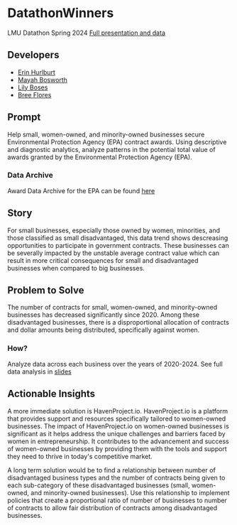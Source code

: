 # DatathonWinners
LMU Datathon Spring 2024
[Full presentation and data](https://docs.google.com/presentation/d/1hCCeWu4Wf2kfSwdkankN4RcAYv2VIwpZGMXBlsvxW34/edit?usp=sharing)

## Developers
- [Erin Hurlburt](https://github.com/erinhurlburt)
- [Mayah Bosworth](https://github.com/mayahbosworth)
- [Lily Boses](https://github.com/lilybos4)
- [Bree Flores](https://github.com/breeflores129)

## Prompt
Help small, women-owned, and minority-owned businesses secure Environmental Protection Agency (EPA) contract awards. Using descriptive and diagnostic analytics, analyze patterns in the potential total value of awards granted by the Environmental Protection Agency (EPA).

### Data Archive
Award Data Archive for the EPA can be found [here](https://www.usaspending.gov/download_center/award_data_archive)


## Story
For small businesses, especially those owned by women, minorities, and those classified as small disadvantaged, this data trend shows descreasing opportunities to participate in government contracts. These businesses can be severally impacted by the unstable average contract value which can result in more critical consequences for small and disadvantaged businesses when compared to big businesses.


## Problem to Solve
The number of contracts for small, women-owned, and minority-owned businesses has decreased significantly since 2020. Among these disadvantaged businesses, there is a disproportional allocation of contracts and dollar amounts being distributed, specifically against women.

### How?

Analyze data across each business over the years of 2020-2024. 
See full data analysis in [slides](https://docs.google.com/presentation/d/1hCCeWu4Wf2kfSwdkankN4RcAYv2VIwpZGMXBlsvxW34/edit?usp=sharing)


## Actionable Insights
A more immediate solution is HavenProject.io. HavenProject.io is a platform that provides support and resources specifically tailored to women-owned businesses. The impact of HavenProject.io on women-owned businesses is significant as it helps address the unique challenges and barriers faced by women in entrepreneurship. It contributes to the advancement and success of women-owned businesses by providing them with the tools and support they need to thrive in today's competitive market.

A long term solution would be to find a relationship between number of disadvantaged business types and the number of contracts being given to each sub-category of these disadvantaged businesses (small, women-owned, and minority-owned businesses). Use this relationship to implement policies that create a proportional ratio of number of businesses to number of contracts to allow fair distribution of contracts among disadvantaged businesses.
